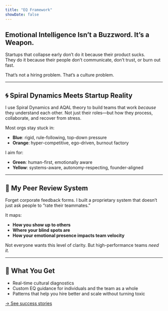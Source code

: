 ```yaml
---
title: "EQ Framework"
showDate: false
---
```


## Emotional Intelligence Isn’t a Buzzword. It’s a Weapon.

Startups that collapse early don’t do it because their product sucks.  
They do it because their people don’t communicate, don’t trust, or burn out fast.

That’s not a hiring problem. That’s a culture problem.

---

## 🌀 Spiral Dynamics Meets Startup Reality

I use Spiral Dynamics and AQAL theory to build teams that work *because* they understand each other. Not just their roles—but how they process, collaborate, and recover from stress.

Most orgs stay stuck in:
- **Blue**: rigid, rule-following, top-down pressure
- **Orange**: hyper-competitive, ego-driven, burnout factory

I aim for:
- **Green**: human-first, emotionally aware
- **Yellow**: systems-aware, autonomy-respecting, founder-aligned

---

## 🧠 My Peer Review System

Forget corporate feedback forms. I built a proprietary system that doesn’t just ask people to “rate their teammates.”

It maps:
- **How you show up to others**
- **Where your blind spots are**
- **How your emotional presence impacts team velocity**

Not everyone wants this level of clarity. But high-performance teams *need it.*

---

## 🎯 What You Get

- Real-time cultural diagnostics
- Custom EQ guidance for individuals and the team as a whole
- Patterns that help you hire better and scale without turning toxic

[→ See success stories](/success-stories)

